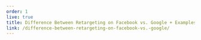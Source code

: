 ```yaml
---
order: 1
live: true
title: Difference Between Retargeting on Facebook vs. Google + Examples
link: /difference-between-retargeting-on-facebook-vs.-google/
---
```

